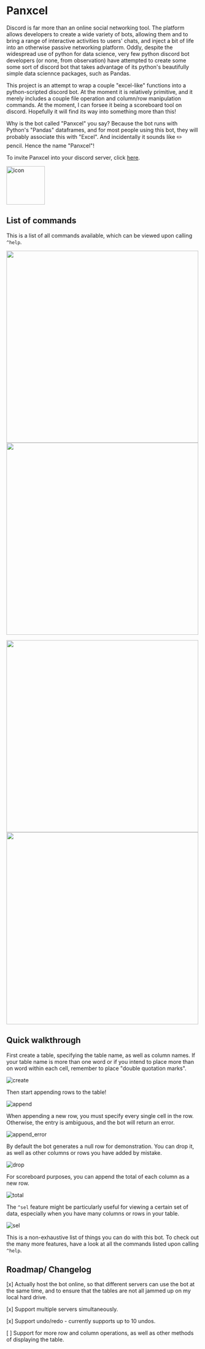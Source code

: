 # Panxcel

Discord is far more than an online social networking tool. The platform allows developers to create a wide variety of bots, allowing them and to bring a range of interactive activities to users' chats, and inject a bit of life into an otherwise passive networking platform. Oddly, despite the widespread use of python for data science, very few python discord bot developers (or none, from observation) have attempted to create some some sort of discord bot that takes advantage of its python's beautifully simple data sciennce packages, such as Pandas.

This project is an attempt to wrap a couple "excel-like" functions into a python-scripted discord bot. At the moment it is relatively primitive, and it merely includes a couple file operation and column/row manipulation commands. At the moment, I can forsee it being a scoreboard tool on discord. Hopefully it will find its way into something more than this!

Why is the bot called "Panxcel" you say? Because the bot runs with Python's "Pandas" dataframes, and for most people using this bot, they will probably associate this with "Excel". And incidentally it sounds like ✏️ pencil. Hence the name "Panxcel"!

To invite Panxcel into your discord server, click [here](https://discord.com/oauth2/authorize?client_id=800745140733608006&scope=bot&permissions=2147483647).

<img src="screenshots/bot_icon.png" alt="icon" width="100" height="100"/>

## List of commands

This is a list of all commands available, which can be viewed upon calling `^help`.

<p float="centre">
  <img src="screenshots/help1.png" width="500" />
  <img src="screenshots/help2.png", width="500" /> 
</p>

<p float="centre">
  <img src="screenshots/help3.png" width="500" />
  <img src="screenshots/help3.png", width="500" /> 
</p>

## Quick walkthrough

First create a table, specifying the table name, as well as column names. If your table name is more than one word or if you intend to place more than on word within each cell, remember to place "double quotation marks".

![create](screenshots/1_create.png)

Then start appending rows to the table!

![append](screenshots/2_append.png)

When appending a new row, you must specify every single cell in the row. Otherwise, the entry is ambiguous, and the bot will return an error.

![append_error](screenshots/3_append_error.png)

By default the bot generates a null row for demonstration. You can drop it, as well as other columns or rows you have added by mistake.

![drop](screenshots/4_drop.png)

For scoreboard purposes, you can append the total of each column as a new row.

![total](screenshots/5_total.png)

The `^sel` feature might be particularly useful for viewing a certain set of data, especially when you have many columns or rows in your table.

![sel](screenshots/6_sel.png)

This is a non-exhaustive list of things you can do with this bot. To check out the many more features, have a look at all the commands listed upon calling `^help`.

## Roadmap/ Changelog

[x] Actually host the bot online, so that different servers can use the bot at the same time, and to ensure that the tables are not all jammed up on my local hard drive.

[x] Support multiple servers simultaneously.

[x] Support undo/redo - currently supports up to 10 undos.

[ ] Support for more row and column operations, as well as other methods of displaying the table.